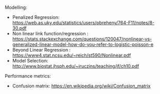Modelling:
  - Penalized Regression: https://web.as.uky.edu/statistics/users/pbreheny/764-F11/notes/8-30.pdf
  - Non linear link function/regression : https://stats.stackexchange.com/questions/120047/nonlinear-vs-generalized-linear-model-how-do-you-refer-to-logistic-poisson-e
  - Beyond Linear Regression : https://www4.stat.ncsu.edu/~reich/st590/Nonlinear.pdf
  - Model Selection: http://www.biostat.jhsph.edu/~iruczins/teaching/jf/ch10.pdf

Performance metrics:
  - Confusion matrix: https://en.wikipedia.org/wiki/Confusion_matrix
